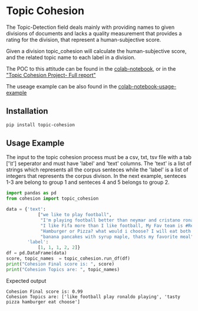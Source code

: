# Topic Cohesion


The Topic-Detection field deals mainly with providing names to given divisions of documents and lacks a quality measurement that provides a rating for the division, that represent a human-subjective score.

Given a division topic_cohesion will calculate the human-subjective score, and the related topic name to each label in a division.

The POC to this attitude can be found in the [colab-notebook](https://colab.research.google.com/drive/1IFWKF3CFfzZWT9WucdISpDbLDI4mtTjX?usp=sharing), or in the ["Topic Cohesion Project- Full report"](https://github.com/TopicCohesion/topic-cohesion/blob/main/Cohesion%20Pipeline%20Project%20-%20Full%20Report.pdf)

The useage example can be also found in the [colab-notebook-usage-example](https://colab.research.google.com/drive/1zAJs5px8HBMo99hPc-MhnlInKi7ze9yI?usp=sharing)


## Installation

```bash
pip install topic-cohesion
```

## Usage Example
The input to the topic cohesion process must be a csv, txt, tsv file with a tab ['\t'] seperator and must have 'label' and 'text' columns.
The 'text' is a list of strings which represents all the corpus senteces while the 'label' is a list of integers that represents the corpus divison.
In the next example, senteces 1-3 are belong to group 1 and senteces 4 and 5 belongs to group 2.

```python
import pandas as pd
from cohesion import topic_cohesion

data = {'text':
            ["we like to play football",
             "I'm playing football better than neymar and cristano ronaldo",
             "I like Fifa more than I like football, My Fav team is #RealMadrid Hala Madrid",
             "Hamburger or Pizza? what would i choose? I will eat both of them, it so tasty!",
             "banana pancakes with syrup maple, thats my favorite meal"],
        'label':
            [1, 1, 1, 2, 2]}
df = pd.DataFrame(data)
score, topic_names  = topic_cohesion.run_df(df)
print("Cohesion Final score is: ", score)
print("Cohesion Topics are: ", topic_names)

```

Expected output
```
Cohesion Final score is: 0.99
Cohesion Topics are: ['like football play ronaldo playing', 'tasty pizza hamburger eat choose']
```

